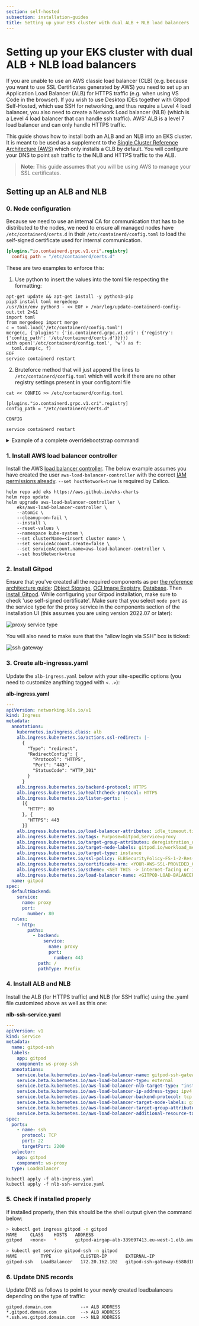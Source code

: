 ```yaml
---
section: self-hosted
subsection: installation-guides
title: Setting up your EKS cluster with dual ALB + NLB load balancers
---
```


<script context="module">
  export const prerender = true;
</script>

# Setting up your EKS cluster with dual ALB + NLB load balancers

If you are unable to use an AWS classic load balancer (CLB) (e.g. because you want to use SSL Certificates generated by AWS) you need to set up an Application Load Balancer (ALB) for HTTPS traffic (e.g. when using VS Code in the browser). If you wish to use Desktop IDEs together with Gitpod Self-Hosted, which use SSH for networking, and thus require a Level 4 load balancer, you also need to create a Network Load balancer (NLB) (which is a Level 4 load balancer that can handle ssh traffic). AWS' ALB is a level 7 load balancer and can only handle HTTPS traffic.

This guide shows how to install both an ALB and an NLB into an EKS cluster. It is meant to be used as a supplement to the [Single Cluster Reference Architecture (AWS)](../reference-architecture/single-cluster-ref-arch) which only installs a CLB by default. You will configure your DNS to point ssh traffic to the NLB and HTTPS traffic to the ALB.

> **Note:** This guide assumes that you will be using AWS to manage your SSL certificates.

## Setting up an ALB and NLB

### 0. Node configuration

Because we need to use an internal CA for communication that has to be distributed to the nodes, we need to ensure all managed nodes have `/etc/containerd/certs.d` in their `/etc/containerd/config.toml` to load the self-signed certificate used for internal communication.

```toml
[plugins."io.containerd.grpc.v1.cri".registry]
  config_path = "/etc/containerd/certs.d"
```

These are two examples to enforce this:

1. Use python to insert the values into the toml file respecting the formatting:

```shell
apt-get update && apt-get install -y python3-pip
pip3 install toml mergedeep
/usr/bin/env python3 - << EOF > /var/log/update-containerd-config-out.txt 2>&1
import toml
from mergedeep import merge
c = toml.load('/etc/containerd/config.toml')
merge(c, {'plugins': {'io.containerd.grpc.v1.cri': {'registry': {'config_path': '/etc/containerd/certs.d'}}}})
with open('/etc/containerd/config.toml', 'w') as f:
  toml.dump(c, f)
EOF
service containerd restart
```

2. Bruteforce method that will just append the lines to `/etc/containerd/config.toml` which will work if there are no other registry settings present in your config.toml file

```
cat << CONFIG >> /etc/containerd/config.toml

[plugins."io.containerd.grpc.v1.cri".registry]
config_path = "/etc/containerd/certs.d"

CONFIG

service containerd restart
```

<details>
  <summary  class="text-p-medium">Example of a complete overridebootstrap command</summary>

```yaml
overrideBootstrapCommand: |
  #!/bin/bash
  set -x
  export CLUSTERNAME=gitpod
  export NODEGROUP=services
  export CONTAINER_RUNTIME=containerd
  declare -a LABELS=(
  eks.amazonaws.com/nodegroup="${NODEGROUP}"
      gitpod.io/workload_meta=true
      gitpod.io/workload_ide=true
    )
    export USE_MAX_PODS=false
    export KUBELET_EXTRA_ARGS="$(printf -- "--node-labels=%s" $(IFS=$','; echo "${LABELS[*]}"))"
  /etc/eks/bootstrap.sh ${CLUSTERNAME} --use-max-pods false

  # Update containerd config while waiting on https://github.com/gitpod-io/gitpod/issues/11005

  apt-get update && apt-get install -y python3-pip
  pip3 install toml mergedeep
  /usr/bin/env python3 - << EOF > /var/log/update-containerd-config-out.txt 2>&1
  import toml
  from mergedeep import merge
  c = toml.load('/etc/containerd/config.toml')
  merge(c, {'plugins': {'io.containerd.grpc.v1.cri': {'registry': {'config_path': '/etc/containerd/certs.d'}}}})
  with open('/etc/containerd/config.toml', 'w') as f:
    toml.dump(c, f)
  EOF
  service containerd restart
```

</details>

### 1. Install AWS load balancer controller

Install the AWS [load balancer controller](https://kubernetes-sigs.github.io/aws-load-balancer-controller/v2.4/). The below example assumes you have created the user `aws-load-balancer-controller` with the correct [IAM permissions already](https://docs.aws.amazon.com/eks/latest/userguide/aws-load-balancer-controller.html). `--set hostNetwork=true` is required by Calico.

```shell
helm repo add eks https://aws.github.io/eks-charts
helm repo update
helm upgrade aws-load-balancer-controller \
    eks/aws-load-balancer-controller \
    --atomic \
    --cleanup-on-fail \
    --install \
    --reset-values \
    --namespace kube-system \
    --set clusterName=<insert cluster name> \
    --set serviceAccount.create=false \
    --set serviceAccount.name=aws-load-balancer-controller \
    --set hostNetwork=true
```

### 2. Install Gitpod

Ensure that you've created all the required components as per [the reference architecture guide](../reference-architecture/single-cluster-ref-arch): [Object Storage](../reference-architecture/single-cluster-ref-arch#object-storage), [OCI Image Registry](../reference-architecture/single-cluster-ref-arch#oci-image-registry), [Database](../reference-architecture/single-cluster-ref-arch#database). Then [install Gitpod](../reference-architecture/single-cluster-ref-arch#install-gitpod). While configuring your Gitpod installation, make sure to check 'use self-signed certificate'. Make sure that you select `node port` as the service type for the proxy service in the components section of the installation UI (this assumes you are using version 2022.07 or later):

![proxy service type](../../static/images/docs/self-hosted/proxy-service-type-ui.png)

You will also need to make sure that the "allow login via SSH" box is ticked:

![ssh gateway](../../static/images/docs/self-hosted/ssh-gateway.png)

### 3. Create alb-ingresss.yaml

Update the `alb-ingress.yaml` below with your site-specific options (you need to customize anything tagged with `<..>`):

**alb-ingress.yaml**

```yaml
---
apiVersion: networking.k8s.io/v1
kind: Ingress
metadata:
  annotations:
    kubernetes.io/ingress.class: alb
    alb.ingress.kubernetes.io/actions.ssl-redirect: |-
      {
        "Type": "redirect",
        "RedirectConfig": {
          "Protocol": "HTTPS",
          "Port": "443",
          "StatusCode": "HTTP_301"
        }
      }
    alb.ingress.kubernetes.io/backend-protocol: HTTPS
    alb.ingress.kubernetes.io/healthcheck-protocol: HTTPS
    alb.ingress.kubernetes.io/listen-ports: |-
      [{
        "HTTP": 80
      }, {
        "HTTPS": 443
      }]
    alb.ingress.kubernetes.io/load-balancer-attributes: idle_timeout.timeout_seconds=3600
    alb.ingress.kubernetes.io/tags: Purpose=Gitpod,Service=proxy
    alb.ingress.kubernetes.io/target-group-attributes: deregistration_delay.timeout_seconds=30
    alb.ingress.kubernetes.io/target-node-labels: gitpod.io/workload_meta=true
    alb.ingress.kubernetes.io/target-type: instance
    alb.ingress.kubernetes.io/ssl-policy: ELBSecurityPolicy-FS-1-2-Res-2020-10
    alb.ingress.kubernetes.io/certificate-arn: <YOUR-AWS-SSL-PROVIDED_CERTIFICATE>
    alb.ingress.kubernetes.io/scheme: <SET THIS -> internet-facing or internal>
    alb.ingress.kubernetes.io/load-balancer-name: <GITPOD-LOAD-BALANCER-NAME>
  name: gitpod
spec:
  defaultBackend:
    service:
      name: proxy
      port:
        number: 80
  rules:
    - http:
        paths:
          - backend:
              service:
                name: proxy
                port:
                  number: 443
            path: /
            pathType: Prefix
```

### 4. Install ALB and NLB

Install the ALB (for HTTPS traffic) and NLB (for SSH traffic) using the .yaml file customized above as well as this one:

**nlb-ssh-service.yaml**

```yaml
---
apiVersion: v1
kind: Service
metadata:
  name: gitpod-ssh
  labels:
    app: gitpod
    component: ws-proxy-ssh
  annotations:
    service.beta.kubernetes.io/aws-load-balancer-name: gitpod-ssh-gateway
    service.beta.kubernetes.io/aws-load-balancer-type: external
    service.beta.kubernetes.io/aws-load-balancer-nlb-target-type: "instance"
    service.beta.kubernetes.io/aws-load-balancer-ip-address-type: ipv4
    service.beta.kubernetes.io/aws-load-balancer-backend-protocol: tcp
    service.beta.kubernetes.io/aws-load-balancer-target-node-labels: gitpod.io/workload_workspace_services=true
    service.beta.kubernetes.io/aws-load-balancer-target-group-attributes: stickiness.enabled=true,stickiness.type=source_ip,preserve_client_ip.enabled=true
    service.beta.kubernetes.io/aws-load-balancer-additional-resource-tags: Project=gitpod-alb
spec:
  ports:
    - name: ssh
      protocol: TCP
      port: 22
      targetPort: 2200
  selector:
    app: gitpod
    component: ws-proxy
  type: LoadBalancer
```

```
kubectl apply -f alb-ingress.yaml
kubectl apply -f nlb-ssh-service.yaml
```

### 5. Check if installed properly

If installed properly, then this should be the shell output given the command below:

```bash
> kubectl get ingress gitpod -n gitpod
NAME     CLASS    HOSTS   ADDRESS                                                   PORTS   AGE
gitpod   <none>   *       gitpod-airgap-alb-339697413.eu-west-1.elb.amazonaws.com   80      41s

> kubectl get service gitpod-ssh -n gitpod
NAME         TYPE           CLUSTER-IP       EXTERNAL-IP                                                       PORT(S)        AGE
gitpod-ssh   LoadBalancer   172.20.162.102   gitpod-ssh-gateway-6588d186387780e5.elb.eu-west-1.amazonaws.com   22:30003/TCP   76s
```

### 6. Update DNS records

Update DNS as follows to point to your newly created loadbalancers depending on the type of traffic:

```
gitpod.domain.com           --> ALB ADDRESS
*.gitpod.domain.com         --> ALB ADDRESS
*.ssh.ws.gitpod.domain.com  --> NLB ADDRESS
```
